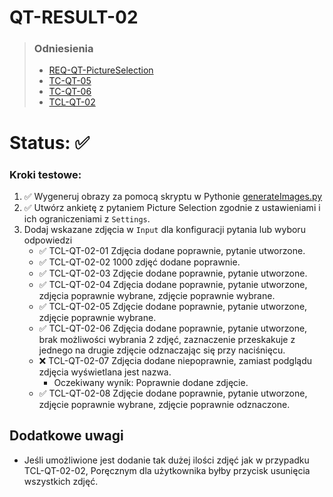 # QT-RESULT-02
> ### Odniesienia
>- [REQ-QT-PictureSelection](../../../requirements.md#req-qt-pictureselection)
>- [TC-QT-05](../../high-level/question-types.md#tc-qt-05)
>- [TC-QT-06](../../high-level/question-types.md#tc-qt-06)
>- [TCL-QT-02](../../test-cases/low-level/question-types/tcl-qt-02.md)

# Status: ✅

### Kroki testowe:
1. ✅ Wygeneruj obrazy za pomocą skryptu w Pythonie [generateImages.py](./assets/generateImages.py)
2. ✅ Utwórz ankietę z pytaniem Picture Selection zgodnie z ustawieniami i ich ograniczeniami z `Settings`.
3. Dodaj wskazane zdjęcia w `Input` dla konfiguracji pytania lub wyboru odpowiedzi
    - ✅ TCL-QT-02-01 Zdjęcia dodane poprawnie, pytanie utworzone.
    - ✅ TCL-QT-02-02 1000 zdjęć dodane poprawnie.
    - ✅ TCL-QT-02-03 Zdjęcie dodane poprawnie, pytanie utworzone.
    - ✅ TCL-QT-02-04 Zdjęcia dodane poprawnie, pytanie utworzone, zdjęcia poprawnie wybrane, zdjęcie poprawnie wybrane.
    - ✅ TCL-QT-02-05 Zdjęcie dodane poprawnie, pytanie utworzone, zdjęcie poprawnie wybrane.
    - ✅ TCL-QT-02-06 Zdjęcia dodane poprawnie, pytanie utworzone, brak możliwości wybrania 2 zdjęć, zaznaczenie przeskakuje z jednego na drugie zdjęcie odznaczając się przy naciśnięcu.
    - ❌ TCL-QT-02-07 Zdjęcia dodane niepoprawnie, zamiast podglądu zdjęcia wyświetlana jest nazwa.
        - Oczekiwany wynik: Poprawnie dodane zdjęcie.
    - ✅ TCL-QT-02-08 Zdjęcie dodane poprawnie, pytanie utworzone, zdjęcie poprawnie wybrane, zdjęcie poprawnie odznaczone.


## Dodatkowe uwagi
- Jeśli umożliwione jest dodanie tak dużej ilości zdjęć jak w przypadku TCL-QT-02-02, Poręcznym dla użytkownika byłby przycisk usunięcia wszystkich zdjęć.
